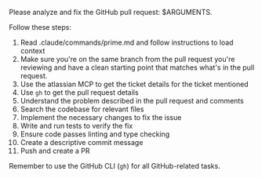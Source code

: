 Please analyze and fix the GitHub pull request: $ARGUMENTS.

Follow these steps:

1. Read .claude/commands/prime.md and follow instructions to load context
2. Make sure you're on the same branch from the pull request you're reviewing and have a clean starting point that matches what's in the pull request.
3. Use the atlassian MCP to get the ticket details for the ticket mentioned
4. Use `gh` to get the pull request details
5. Understand the problem described in the pull request and comments
6. Search the codebase for relevant files
7. Implement the necessary changes to fix the issue
8. Write and run tests to verify the fix
9. Ensure code passes linting and type checking
10. Create a descriptive commit message
11. Push and create a PR

Remember to use the GitHub CLI (`gh`) for all GitHub-related tasks.
